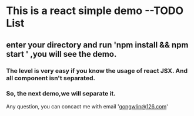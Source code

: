 # This is a react simple demo --TODO List

## enter your directory and run 'npm install && npm start ' ,you will see the demo.

### The level is very  easy if you know the usage of react JSX. And all component isn't separated.

###  So, the next demo,we will separate it.

Any question, you can concact me with email 'gongwlin@126.com'